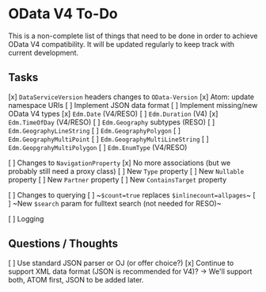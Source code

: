 # OData V4 To-Do

This is a non-complete list of things that need to be done in order to achieve OData V4 compatibility. It will be updated regularly to keep track with current development.

## Tasks

[x] `DataServiceVersion` headers changes to `OData-Version`
[x] Atom: update namespace URIs
[ ] Implement JSON data format
[ ] Implement missing/new OData V4 types
  [x] `Edm.Date` (V4/RESO)
  [ ] `Edm.Duration` (V4)
  [x] `Edm.TimeOfDay` (V4/RESO)
  [ ] `Edm.Geography` subtypes (RESO)
    [ ] `Edm.GeographyLineString`
    [ ] `Edm.GeographyPolygon`
    [ ] `Edm.GeographyMultiPoint`
    [ ] `Edm.GeographyMultiLineString`
    [ ] `Edm.GeopgrahyMultiPolygon`
  [ ] `Edm.EnumType` (V4/RESO)

[ ] Changes to `NavigationProperty`
  [x] No more associations (but we probably still need a proxy class)
  [ ] New `Type` property
  [ ] New `Nullable` property
  [ ] New `Partner` property
  [ ] New `ContainsTarget` property

[ ] Changes to querying
  [ ] ~`$count=true` replaces `$inlinecount=allpages`~
  [ ] ~New `$search` param for fulltext search (not needed for RESO)~

[ ] Logging


## Questions / Thoughts

[ ] Use standard JSON parser or OJ (or offer choice?)
[x] Continue to support XML data format (JSON is recommended for V4)? -> We'll support both, ATOM first, JSON to be added later.
